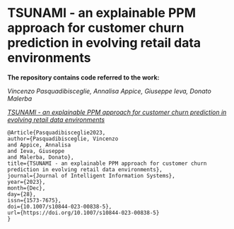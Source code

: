 # TSUNAMI - an explainable PPM approach for customer churn prediction in evolving retail data environments

**The repository contains code referred to the work:**

*Vincenzo Pasquadibisceglie, Annalisa Appice, Giuseppe Ieva, Donato Malerba*

[*TSUNAMI - an explainable PPM approach for customer churn prediction in evolving retail data environments*]([https://www.sciencedirect.com/science/article/pii/S0952197623006450?dgcid=author](https://link.springer.com/article/10.1007/s10844-023-00838-5)https://link.springer.com/article/10.1007/s10844-023-00838-5)

```
@Article{Pasquadibisceglie2023,
author={Pasquadibisceglie, Vincenzo
and Appice, Annalisa
and Ieva, Giuseppe
and Malerba, Donato},
title={TSUNAMI - an explainable PPM approach for customer churn prediction in evolving retail data environments},
journal={Journal of Intelligent Information Systems},
year={2023},
month={Dec},
day={28},
issn={1573-7675},
doi={10.1007/s10844-023-00838-5},
url={https://doi.org/10.1007/s10844-023-00838-5}
}
```
